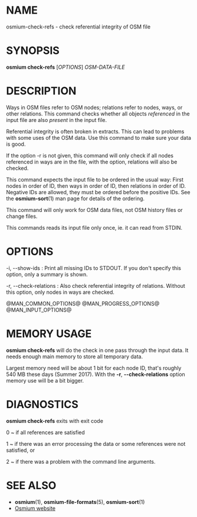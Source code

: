 
# NAME

osmium-check-refs - check referential integrity of OSM file


# SYNOPSIS

**osmium check-refs** \[*OPTIONS*\] *OSM-DATA-FILE*


# DESCRIPTION

Ways in OSM files refer to OSM nodes; relations refer to nodes, ways, or other
relations. This command checks whether all objects *referenced* in the input
file are also *present* in the input file.

Referential integrity is often broken in extracts. This can lead to problems
with some uses of the OSM data. Use this command to make sure your data is
good.

If the option -r is not given, this command will only check if all nodes
referenced in ways are in the file, with the option, relations will also be
checked.

This command expects the input file to be ordered in the usual way: First
nodes in order of ID, then ways in order of ID, then relations in order of ID.
Negative IDs are allowed, they must be ordered before the positive IDs. See
the **osmium-sort**(1) man page for details of the ordering.

This command will only work for OSM data files, not OSM history files or
change files.

This commands reads its input file only once, ie. it can read from STDIN.

# OPTIONS

-i, --show-ids
:   Print all missing IDs to STDOUT. If you don't specify this option, only a
    summary is shown.

-r, --check-relations
:   Also check referential integrity of relations. Without this option, only
    nodes in ways are checked.

@MAN_COMMON_OPTIONS@
@MAN_PROGRESS_OPTIONS@
@MAN_INPUT_OPTIONS@

# MEMORY USAGE

**osmium check-refs** will do the check in one pass through the input data. It
needs enough main memory to store all temporary data.

Largest memory need will be about 1 bit for each node ID, that's roughly 540 MB
these days (Summer 2017). With the **-r**, **--check-relations** option memory
use will be a bit bigger.


# DIAGNOSTICS

**osmium check-refs** exits with exit code

0
  ~ if all references are satisfied

1
  ~ if there was an error processing the data or some references were not
    satisfied, or

2
  ~ if there was a problem with the command line arguments.


# SEE ALSO

* **osmium**(1), **osmium-file-formats**(5), **osmium-sort**(1)
* [Osmium website](https://osmcode.org/osmium-tool/)


